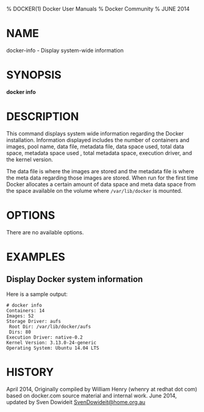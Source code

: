 % DOCKER(1) Docker User Manuals
% Docker Community
% JUNE 2014
# NAME
docker-info - Display system-wide information

# SYNOPSIS
**docker info**


# DESCRIPTION
This command displays system wide information regarding the Docker installation.
Information displayed includes the number of containers and images, pool name,
data file, metadata file, data space used, total data space, metadata space used
, total metadata space, execution driver, and the kernel version.

The data file is where the images are stored and the metadata file is where the
meta data regarding those images are stored. When run for the first time Docker
allocates a certain amount of data space and meta data space from the space
available on the volume where `/var/lib/docker` is mounted.

# OPTIONS
There are no available options.

# EXAMPLES

## Display Docker system information

Here is a sample output:

    # docker info
    Containers: 14
    Images: 52
    Storage Driver: aufs
     Root Dir: /var/lib/docker/aufs
     Dirs: 80
    Execution Driver: native-0.2
    Kernel Version: 3.13.0-24-generic
    Operating System: Ubuntu 14.04 LTS

# HISTORY
April 2014, Originally compiled by William Henry (whenry at redhat dot com)
based on docker.com source material and internal work.
June 2014, updated by Sven Dowideit <SvenDowideit@home.org.au>
